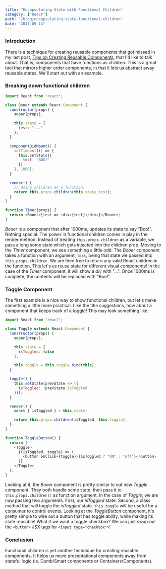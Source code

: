 ```yaml
---
title: "Encapsulating State with Functional Children"
category: ["React"]
path: "/blog/encapsulating-state-functional-children"
date: "2017-09-14"
---
```


### Introduction

There is a technique for creating reusable components that got missed in my last post, [Tips on Creating Reusable Components](/reactjs/2017/09/08/tips-on-creating-reusable-components.1/), that I'd like to talk about. That is, components that have functions as children. This is a great tool that mirrors higher order components, in that it lets us abstract away reusable states. We'll start out with an example.

### Breaking down functional children

```javascript
import React from "react";

class Booer extends React.Component {
  constructor(props) {
    super(props);

    this.state = {
      test: "..."
    };
  }

  componentDidMount() {
    setTimeout(() => {
      this.setState({
        test: "BOO!"
      });
    }, 1000);
  }

  render() {
    // Using children as a function!
    return this.props.children(this.state.test);
  }
}

function Timer(props) {
  return <Booer>{test => <div>{test}</div>}</Booer>;
}
```

_Booer_ is a component that after 1000ms, updates its state to say "Boo!". Nothing special. The power in functional children comes in play in the render method. Instead of treating `this.props.children` as a variable, we pass a long some state which gets injected into the children prop. Moving to the _Timer_ component, we see something a little odd. The _Booer_ component takes a function with an argument, `test`, being that state we passed into `this.props.children`. We are then free to return any valid React children in the function. This let's us reuse state for different visual components! In the case of the _Timer_ component, it will show a _div_ with "...". Once 1000ms is complete, the contents will be replaced with "Boo!".

### Toggle Component

The first example is a nice way to show functional children, but let's make something a little more practical. Like the title suggestions, how about a component that keeps track of a toggle! This may look something like:

```javascript
import React from "react";

class Toggle extends React.Component {
  constructor(props) {
    super(props);

    this.state = {
      isToggled: false
    };

    this.toggle = this.toggle.bind(this);
  }

  toggle() {
    this.setState(prevState => ({
      isToggled: !prevState.isToggled
    }));
  }

  render() {
    const { isToggled } = this.state;

    return this.props.children(isToggled, this.toggle);
  }
}

function ToggleButton() {
  return (
    <Toggle>
      {(isToggled, toggle) => (
        <button onClick={toggle}>{isToggled ? "ON" : "off"}</button>
      )}
    </Toggle>
  );
}
```

Looking at it, the _Booer_ component is pretty similar to out new _Toggle_ component. They both handle some state, then pass it to `this.props.children()` as function argument. In the case of _Toggle_, we are now passing two arguments. First, our _isToggled_ state. Second, a class method that will toggle the _isToggled_ state. `this.toggle` will be useful for a consumer to control events.
Looking at the _ToggleButton_ component, it's pretty simple to wire out a button that has toggle ability, while making its state reusable! What if we want a toggle checkbox? We can just swap out the `<button>` JSX tags for `<input type="checkbox">`!

### Conclusion

Functional children is yet another technique for creating reusable components. It helps us move presentational components away from stateful logic (ie. Dumb/Smart components or Containers/Components).
